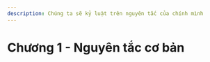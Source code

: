 ```yaml
---
description: Chúng ta sẽ kỷ luật trên nguyên tắc của chính mình
---
```


# Chương 1 - Nguyên tắc cơ bản



